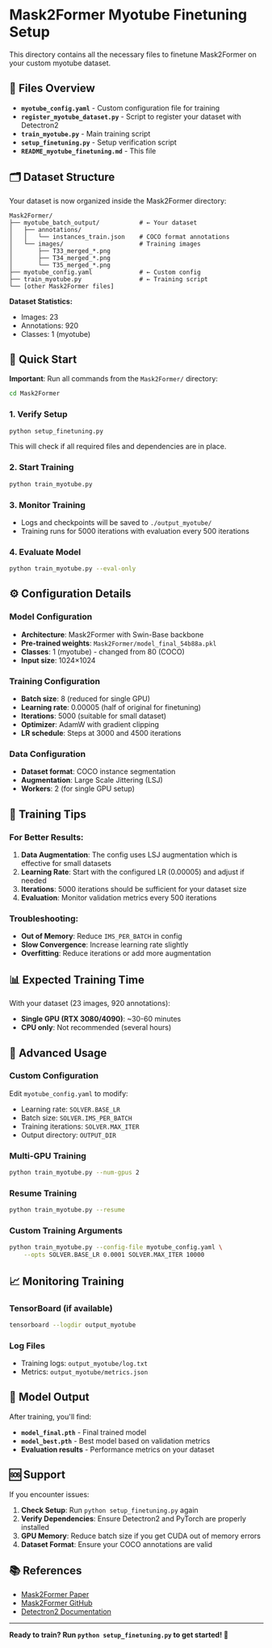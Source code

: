 # Mask2Former Myotube Finetuning Setup

This directory contains all the necessary files to finetune Mask2Former on your custom myotube dataset.

## 📁 Files Overview

- **`myotube_config.yaml`** - Custom configuration file for training
- **`register_myotube_dataset.py`** - Script to register your dataset with Detectron2
- **`train_myotube.py`** - Main training script
- **`setup_finetuning.py`** - Setup verification script
- **`README_myotube_finetuning.md`** - This file

## 🗂️ Dataset Structure

Your dataset is now organized inside the Mask2Former directory:
```
Mask2Former/
├── myotube_batch_output/           # ← Your dataset
│   ├── annotations/
│   │   └── instances_train.json    # COCO format annotations
│   └── images/                     # Training images
│       ├── T33_merged_*.png
│       ├── T34_merged_*.png
│       └── T35_merged_*.png
├── myotube_config.yaml             # ← Custom config
├── train_myotube.py                # ← Training script
└── [other Mask2Former files]
```

**Dataset Statistics:**
- Images: 23
- Annotations: 920
- Classes: 1 (myotube)

## 🚀 Quick Start

**Important**: Run all commands from the `Mask2Former/` directory:
```bash
cd Mask2Former
```

### 1. Verify Setup
```bash
python setup_finetuning.py
```
This will check if all required files and dependencies are in place.

### 2. Start Training
```bash
python train_myotube.py
```

### 3. Monitor Training
- Logs and checkpoints will be saved to `./output_myotube/`
- Training runs for 5000 iterations with evaluation every 500 iterations

### 4. Evaluate Model
```bash
python train_myotube.py --eval-only
```

## ⚙️ Configuration Details

### Model Configuration
- **Architecture**: Mask2Former with Swin-Base backbone
- **Pre-trained weights**: `Mask2Former/model_final_54b88a.pkl`
- **Classes**: 1 (myotube) - changed from 80 (COCO)
- **Input size**: 1024×1024

### Training Configuration
- **Batch size**: 8 (reduced for single GPU)
- **Learning rate**: 0.00005 (half of original for finetuning)
- **Iterations**: 5000 (suitable for small dataset)
- **Optimizer**: AdamW with gradient clipping
- **LR schedule**: Steps at 3000 and 4500 iterations

### Data Configuration
- **Dataset format**: COCO instance segmentation
- **Augmentation**: Large Scale Jittering (LSJ)
- **Workers**: 2 (for single GPU setup)

## 🎯 Training Tips

### For Better Results:
1. **Data Augmentation**: The config uses LSJ augmentation which is effective for small datasets
2. **Learning Rate**: Start with the configured LR (0.00005) and adjust if needed
3. **Iterations**: 5000 iterations should be sufficient for your dataset size
4. **Evaluation**: Monitor validation metrics every 500 iterations

### Troubleshooting:
- **Out of Memory**: Reduce `IMS_PER_BATCH` in config
- **Slow Convergence**: Increase learning rate slightly
- **Overfitting**: Reduce iterations or add more augmentation

## 📊 Expected Training Time

With your dataset (23 images, 920 annotations):
- **Single GPU (RTX 3080/4090)**: ~30-60 minutes
- **CPU only**: Not recommended (several hours)

## 🔧 Advanced Usage

### Custom Configuration
Edit `myotube_config.yaml` to modify:
- Learning rate: `SOLVER.BASE_LR`
- Batch size: `SOLVER.IMS_PER_BATCH`
- Training iterations: `SOLVER.MAX_ITER`
- Output directory: `OUTPUT_DIR`

### Multi-GPU Training
```bash
python train_myotube.py --num-gpus 2
```

### Resume Training
```bash
python train_myotube.py --resume
```

### Custom Training Arguments
```bash
python train_myotube.py --config-file myotube_config.yaml \
    --opts SOLVER.BASE_LR 0.0001 SOLVER.MAX_ITER 10000
```

## 📈 Monitoring Training

### TensorBoard (if available)
```bash
tensorboard --logdir output_myotube
```

### Log Files
- Training logs: `output_myotube/log.txt`
- Metrics: `output_myotube/metrics.json`

## 🎯 Model Output

After training, you'll find:
- **`model_final.pth`** - Final trained model
- **`model_best.pth`** - Best model based on validation metrics
- **Evaluation results** - Performance metrics on your dataset

## 🆘 Support

If you encounter issues:

1. **Check Setup**: Run `python setup_finetuning.py` again
2. **Verify Dependencies**: Ensure Detectron2 and PyTorch are properly installed
3. **GPU Memory**: Reduce batch size if you get CUDA out of memory errors
4. **Dataset Format**: Ensure your COCO annotations are valid

## 📚 References

- [Mask2Former Paper](https://arxiv.org/abs/2112.01527)
- [Mask2Former GitHub](https://github.com/facebookresearch/Mask2Former)
- [Detectron2 Documentation](https://detectron2.readthedocs.io/)

---

**Ready to train? Run `python setup_finetuning.py` to get started! 🚀** 